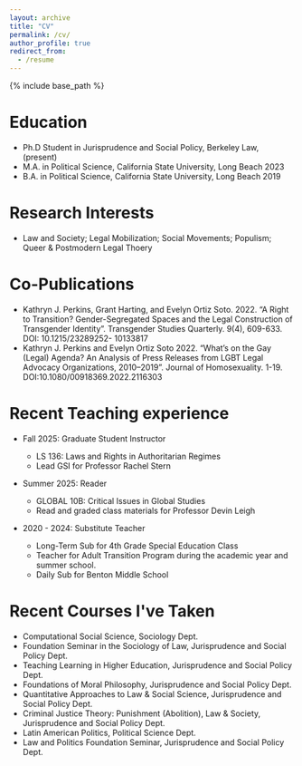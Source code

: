 ```yaml
---
layout: archive
title: "CV"
permalink: /cv/
author_profile: true
redirect_from:
  - /resume
---
```


{% include base_path %}

Education
======
* Ph.D Student in Jurisprudence and Social Policy, Berkeley Law, (present)
* M.A. in Political Science, California State University, Long Beach 2023
* B.A. in Political Science, California State University, Long Beach 2019

Research Interests
======
* Law and Society; Legal Mobilization; Social Movements; Populism; Queer & Postmodern Legal Thoery 

Co-Publications
======
* Kathryn J. Perkins, Grant Harting, and Evelyn Ortiz Soto. 2022. “A Right to Transition? Gender-Segregated Spaces and
the Legal Construction of Transgender Identity”. Transgender Studies Quarterly. 9(4), 609-633. DOI: 10.1215/23289252-
10133817
* Kathryn J. Perkins and Evelyn Ortiz Soto 2022. “What’s on the Gay (Legal) Agenda? An Analysis of Press Releases
from LGBT Legal Advocacy Organizations, 2010–2019”. Journal of Homosexuality. 1-19.
DOI:10.1080/00918369.2022.2116303

Recent Teaching experience
======
* Fall 2025: Graduate Student Instructor
  * LS 136: Laws and Rights in Authoritarian Regimes
  * Lead GSI for Professor Rachel Stern

* Summer 2025: Reader
  * GLOBAL 10B: Critical Issues in Global Studies
  * Read and graded class materials for Professor Devin Leigh
    
* 2020 - 2024: Substitute Teacher
  * Long-Term Sub for 4th Grade Special Education Class 
  * Teacher for Adult Transition Program during the academic year and summer school.
  * Daily Sub for Benton Middle School

Recent Courses I've Taken
======
* Computational Social Science, Sociology Dept. 
* Foundation Seminar in the Sociology of Law, Jurisprudence and Social Policy Dept. 
* Teaching Learning in Higher Education, Jurisprudence and Social Policy Dept. 
* Foundations of Moral Philosophy, Jurisprudence and Social Policy Dept.
* Quantitative Approaches to Law & Social Science, Jurisprudence and Social Policy Dept.
* Criminal Justice Theory: Punishment (Abolition), Law & Society, Jurisprudence and Social Policy Dept.
* Latin American Politics, Political Science Dept. 
* Law and Politics Foundation Seminar, Jurisprudence and Social Policy Dept.
  

  
